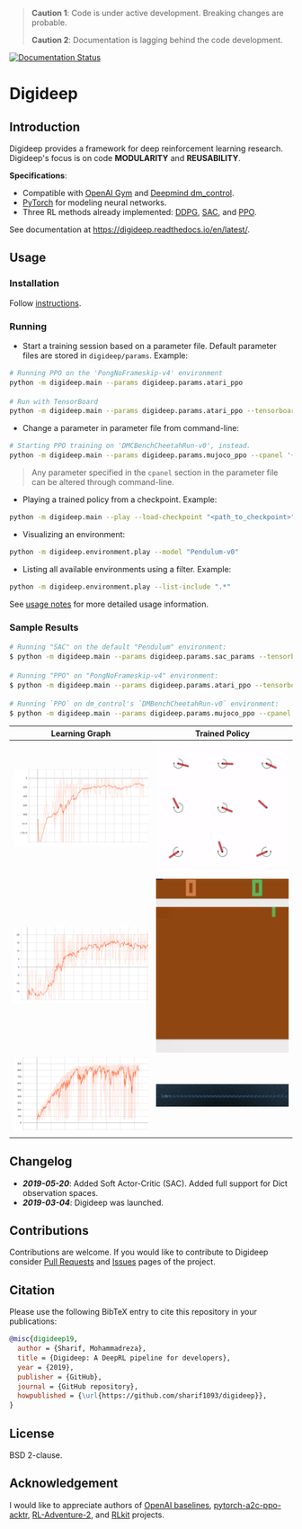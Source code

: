> **Caution 1**: Code is under active development. Breaking changes are probable.
>
> **Caution 2**: Documentation is lagging behind the code development.

[![Documentation Status](https://readthedocs.org/projects/digideep/badge/?version=latest)](https://digideep.readthedocs.io/en/latest/?badge=latest)

# Digideep

## Introduction

Digideep provides a framework for deep reinforcement learning research. Digideep's focus is on code **MODULARITY** and **REUSABILITY**.

**Specifications**:

* Compatible with [OpenAI Gym](https://github.com/openai/gym) and [Deepmind dm_control](https://github.com/deepmind/dm_control).
* [PyTorch](https://pytorch.org/) for modeling neural networks.
* Three RL methods already implemented: [DDPG](https://arxiv.org/abs/1509.02971), [SAC](https://arxiv.org/abs/1801.01290), and [PPO](https://arxiv.org/abs/1707.06347).

See documentation at https://digideep.readthedocs.io/en/latest/.

## Usage

### Installation

Follow [instructions](https://digideep.readthedocs.io/en/latest/notes/01%20Installation.html).

### Running

* Start a training session based on a parameter file. Default parameter files are stored in `digideep/params`. Example:

```bash
# Running PPO on the 'PongNoFrameskip-v4' environment
python -m digideep.main --params digideep.params.atari_ppo

# Run with TensorBoard
python -m digideep.main --params digideep.params.atari_ppo --tensorboard
```

* Change a parameter in parameter file from command-line:

```bash
# Starting PPO training on 'DMCBenchCheetahRun-v0', instead.
python -m digideep.main --params digideep.params.mujoco_ppo --cpanel '{"model_name":"DMCBenchCheetahRun-v0"}'
```

> Any parameter specified in the `cpanel` section in the parameter file can be altered through command-line.

* Playing a trained policy from a checkpoint. Example:

```bash
python -m digideep.main --play --load-checkpoint "<path_to_checkpoint>"
```

* Visualizing an environment:

```bash
python -m digideep.environment.play --model "Pendulum-v0"
```

* Listing all available environments using a filter. Example:

```bash
python -m digideep.environment.play --list-include ".*"
```

See [usage notes](https://digideep.readthedocs.io/en/latest/notes/02%20Usage.html) for more detailed usage information.


### Sample Results

```bash
# Running "SAC" on the default "Pendulum" environment:
$ python -m digideep.main --params digideep.params.sac_params --tensorboard

# Running "PPO" on "PongNoFrameskip-v4" environment:
$ python -m digideep.main --params digideep.params.atari_ppo --tensorboard

# Running `PPO` on dm_control's `DMBenchCheetahRun-v0` environment:
$ python -m digideep.main --params digideep.params.mujoco_ppo --cpanel '{"model_name":"DMBenchCheetahRun-v0", "from_module":"digideep.environment.dmc2gym"}' --tensorboard

```



| Learning Graph           |  Trained Policy |
:-------------------------:|:-------------------------:
<img src="./doc/media/sac_pendulum_v0.svg" width="480px"> | <img src="./doc/media/sac_pendulum_v0.gif" width="480px">
<img src="./doc/media/ppo_atari_pong.svg"  width="480px"> | <img src="./doc/media/ppo_atari_pong.gif" width="480px">
<img src="./doc/media/ppo_dm_cheetah.svg"  width="480px"> | <img src="./doc/media/ppo_dm_cheetah.gif" width="480px">


## Changelog

* **_2019-05-20_**: Added Soft Actor-Critic (SAC). Added full support for Dict observation spaces.
* **_2019-03-04_**: Digideep was launched.

## Contributions

Contributions are welcome. If you would like to contribute to Digideep consider [Pull Requests](https://github.com/sharif1093/digideep/pulls) and [Issues](https://github.com/sharif1093/digideep/issues) pages of the project.

## Citation

Please use the following BibTeX entry to cite this repository in your publications:

```bibtex
@misc{digideep19,
  author = {Sharif, Mohammadreza},
  title = {Digideep: A DeepRL pipeline for developers},
  year = {2019},
  publisher = {GitHub},
  journal = {GitHub repository},
  howpublished = {\url{https://github.com/sharif1093/digideep}},
}
```

## License

BSD 2-clause.

## Acknowledgement

I would like to appreciate authors of
[OpenAI baselines](https://github.com/openai/baselines), 
[pytorch-a2c-ppo-acktr](https://github.com/ikostrikov/pytorch-a2c-ppo-acktr),
[RL-Adventure-2](https://github.com/higgsfield/RL-Adventure-2), and
[RLkit](https://github.com/vitchyr/rlkit) projects.
